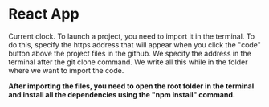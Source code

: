 #  React App
Current clock.
To launch a project, you need to import it in the terminal. To do this, specify the https address that will appear when you click the "code" button above the project files in the github. We specify the address in the terminal after the git clone command. We write all this while in the folder where we want to import the code.<b>

After importing the files, you need to open the root folder in the terminal and install all the dependencies using the "npm install" command.
